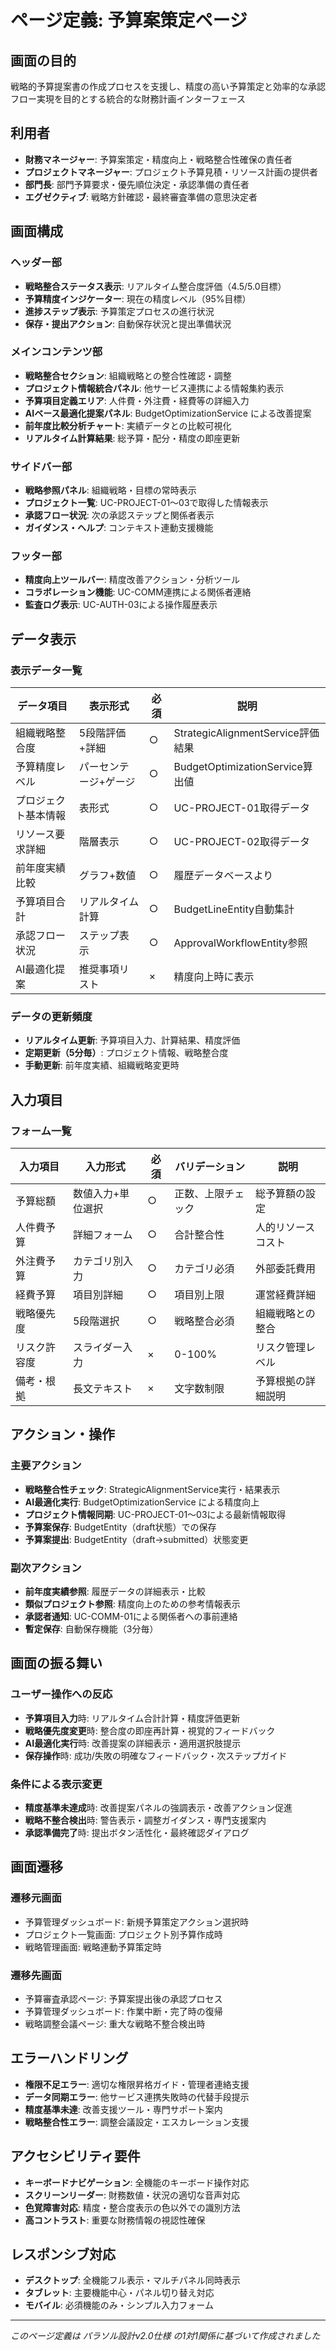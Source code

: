 # ページ定義: 予算案策定ページ

## 画面の目的
戦略的予算提案書の作成プロセスを支援し、精度の高い予算策定と効率的な承認フロー実現を目的とする統合的な財務計画インターフェース

## 利用者
- **財務マネージャー**: 予算案策定・精度向上・戦略整合性確保の責任者
- **プロジェクトマネージャー**: プロジェクト予算見積・リソース計画の提供者
- **部門長**: 部門予算要求・優先順位決定・承認準備の責任者
- **エグゼクティブ**: 戦略方針確認・最終審査準備の意思決定者

## 画面構成

### ヘッダー部
- **戦略整合ステータス表示**: リアルタイム整合度評価（4.5/5.0目標）
- **予算精度インジケーター**: 現在の精度レベル（95%目標）
- **進捗ステップ表示**: 予算策定プロセスの進行状況
- **保存・提出アクション**: 自動保存状況と提出準備状況

### メインコンテンツ部
- **戦略整合セクション**: 組織戦略との整合性確認・調整
- **プロジェクト情報統合パネル**: 他サービス連携による情報集約表示
- **予算項目定義エリア**: 人件費・外注費・経費等の詳細入力
- **AIベース最適化提案パネル**: BudgetOptimizationService による改善提案
- **前年度比較分析チャート**: 実績データとの比較可視化
- **リアルタイム計算結果**: 総予算・配分・精度の即座更新

### サイドバー部
- **戦略参照パネル**: 組織戦略・目標の常時表示
- **プロジェクト一覧**: UC-PROJECT-01〜03で取得した情報表示
- **承認フロー状況**: 次の承認ステップと関係者表示
- **ガイダンス・ヘルプ**: コンテキスト連動支援機能

### フッター部
- **精度向上ツールバー**: 精度改善アクション・分析ツール
- **コラボレーション機能**: UC-COMM連携による関係者連絡
- **監査ログ表示**: UC-AUTH-03による操作履歴表示

## データ表示

### 表示データ一覧
| データ項目 | 表示形式 | 必須 | 説明 |
|-----------|---------|------|------|
| 組織戦略整合度 | 5段階評価+詳細 | ○ | StrategicAlignmentService評価結果 |
| 予算精度レベル | パーセンテージ+ゲージ | ○ | BudgetOptimizationService算出値 |
| プロジェクト基本情報 | 表形式 | ○ | UC-PROJECT-01取得データ |
| リソース要求詳細 | 階層表示 | ○ | UC-PROJECT-02取得データ |
| 前年度実績比較 | グラフ+数値 | ○ | 履歴データベースより |
| 予算項目合計 | リアルタイム計算 | ○ | BudgetLineEntity自動集計 |
| 承認フロー状況 | ステップ表示 | ○ | ApprovalWorkflowEntity参照 |
| AI最適化提案 | 推奨事項リスト | × | 精度向上時に表示 |

### データの更新頻度
- **リアルタイム更新**: 予算項目入力、計算結果、精度評価
- **定期更新（5分毎）**: プロジェクト情報、戦略整合度
- **手動更新**: 前年度実績、組織戦略変更時

## 入力項目

### フォーム一覧
| 入力項目 | 入力形式 | 必須 | バリデーション | 説明 |
|---------|---------|------|---------------|------|
| 予算総額 | 数値入力+単位選択 | ○ | 正数、上限チェック | 総予算額の設定 |
| 人件費予算 | 詳細フォーム | ○ | 合計整合性 | 人的リソースコスト |
| 外注費予算 | カテゴリ別入力 | ○ | カテゴリ必須 | 外部委託費用 |
| 経費予算 | 項目別詳細 | ○ | 項目別上限 | 運営経費詳細 |
| 戦略優先度 | 5段階選択 | ○ | 戦略整合必須 | 組織戦略との整合 |
| リスク許容度 | スライダー入力 | × | 0-100% | リスク管理レベル |
| 備考・根拠 | 長文テキスト | × | 文字数制限 | 予算根拠の詳細説明 |

## アクション・操作

### 主要アクション
- **戦略整合性チェック**: StrategicAlignmentService実行・結果表示
- **AI最適化実行**: BudgetOptimizationService による精度向上
- **プロジェクト情報同期**: UC-PROJECT-01〜03による最新情報取得
- **予算案保存**: BudgetEntity（draft状態）での保存
- **予算案提出**: BudgetEntity（draft→submitted）状態変更

### 副次アクション
- **前年度実績参照**: 履歴データの詳細表示・比較
- **類似プロジェクト参照**: 精度向上のための参考情報表示
- **承認者通知**: UC-COMM-01による関係者への事前連絡
- **暫定保存**: 自動保存機能（3分毎）

## 画面の振る舞い

### ユーザー操作への反応
- **予算項目入力**時: リアルタイム合計計算・精度評価更新
- **戦略優先度変更**時: 整合度の即座再計算・視覚的フィードバック
- **AI最適化実行**時: 改善提案の詳細表示・適用選択肢提示
- **保存操作**時: 成功/失敗の明確なフィードバック・次ステップガイド

### 条件による表示変更
- **精度基準未達成**時: 改善提案パネルの強調表示・改善アクション促進
- **戦略不整合検出**時: 警告表示・調整ガイダンス・専門支援案内
- **承認準備完了**時: 提出ボタン活性化・最終確認ダイアログ

## 画面遷移

### 遷移元画面
- 予算管理ダッシュボード: 新規予算策定アクション選択時
- プロジェクト一覧画面: プロジェクト別予算作成時
- 戦略管理画面: 戦略連動予算策定時

### 遷移先画面
- 予算審査承認ページ: 予算案提出後の承認プロセス
- 予算管理ダッシュボード: 作業中断・完了時の復帰
- 戦略調整会議ページ: 重大な戦略不整合検出時

## エラーハンドリング
- **権限不足エラー**: 適切な権限昇格ガイド・管理者連絡支援
- **データ同期エラー**: 他サービス連携失敗時の代替手段提示
- **精度基準未達**: 改善支援ツール・専門サポート案内
- **戦略整合性エラー**: 調整会議設定・エスカレーション支援

## アクセシビリティ要件
- **キーボードナビゲーション**: 全機能のキーボード操作対応
- **スクリーンリーダー**: 財務数値・状況の適切な音声対応
- **色覚障害対応**: 精度・整合度表示の色以外での識別方法
- **高コントラスト**: 重要な財務情報の視認性確保

## レスポンシブ対応
- **デスクトップ**: 全機能フル表示・マルチパネル同時表示
- **タブレット**: 主要機能中心・パネル切り替え対応
- **モバイル**: 必須機能のみ・シンプル入力フォーム

---
*このページ定義は パラソル設計v2.0仕様 の1対1関係に基づいて作成されました*